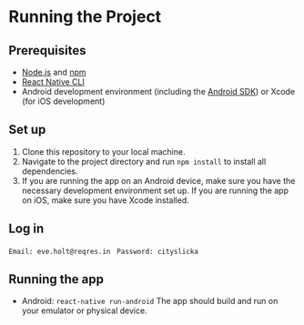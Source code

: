 # Running the Project

## Prerequisites

- [Node.js](https://nodejs.org/) and [npm](https://www.npmjs.com/)
- [React Native CLI](https://facebook.github.io/react-native/docs/getting-started)
- Android development environment (including the [Android SDK](https://developer.android.com/studio/index.html)) or Xcode (for iOS development)

## Set up

1. Clone this repository to your local machine.
2. Navigate to the project directory and run `npm install` to install all dependencies.
3. If you are running the app on an Android device, make sure you have the necessary development environment set up. If you are running the app on iOS, make sure you have Xcode installed.

## Log in

`Email: eve.holt@reqres.in `
`Password: cityslicka`

## Running the app

- Android: `react-native run-android`
  The app should build and run on your emulator or physical device.
